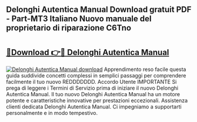 ## Delonghi Autentica Manual Download gratuit PDF - Part-MT3 Italiano Nuovo manuale del proprietario di riparazione C6Tno

# <h2><a href="http://dfed7s.blite.top/?on=Delonghi+Autentica+Manual">🔗Download 👉🔴 Delonghi Autentica Manual</a></h2>

[![Delonghi Autentica Manual download](https://i.imgur.com/lujVjoI.png)](http://dfed7s.blite.top/?on=Delonghi+Autentica+Manual)
Apprendimento reso facile questa guida suddivide concetti complessi in semplici passaggi per comprendere facilmente il tuo nuovo REDDDDDDD. Accordo Utente IMPORTANTE Si prega di leggere i Termini di Servizio prima di iniziare il nuovo Delonghi Autentica Manual. Il tuo nuovo Delonghi Autentica Manual ha un motore potente e caratteristiche innovative per prestazioni eccezionali. Assistenza clienti dedicata Delonghi Autentica Manual. Ci impegniamo a supportarti personalmente e in modo tempestivo.
